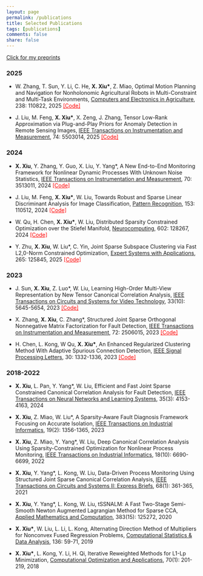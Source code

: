 ```yaml
---
layout: page
permalink: /publications
title: Selected Publications
tags: [publications]
comments: false
share: false
---
```


<a href="https://arxiv.org/search/?query=xiu%2C+xianchao&searchtype=all&abstracts=show&order=-announced_date_first&size=50" class="textlink" target="_blank"> Click for my preprints </a> <br>


### 2025

* W. Zhang, T. Sun, Y. Li, C. He, <b>X. Xiu*</b>, Z. Miao, Optimal Motion Planning and Navigation for Nonholonomic Agricultural Robots in Multi-Constraint and Multi-Task Environments, <a href="https://doi.org/10.1016/j.compag.2025.110822" class="textlink" target="_blank">Computers and Electronics in Agriculture</a>, 238: 110822, 2025 <a href="https://github.com/xianchaoxiu/MPAR" class="textlink" target="_blank" style="color: red;">[Code]</a>

* J. Liu, M. Feng, <b>X. Xiu*</b>, X. Zeng, J. Zhang, Tensor Low-Rank Approximation via Plug-and-Play Priors for Anomaly Detection in Remote Sensing Images, <a href="https://ieeexplore.ieee.org/document/10935754" class="textlink" target="_blank">IEEE Transactions on Instrumentation and Measurement</a>, 74: 5503014, 2025 <a href="https://github.com/xianchaoxiu/PnP-TLRA" class="textlink" target="_blank" style="color: red;">[Code]</a>


### 2024

* <b>X. Xiu</b>, Y. Zhang, Y. Guo, X. Liu, Y. Yang*, A New End-to-End Monitoring Framework for Nonlinear Dynamic Processes With Unknown Noise Statistics, <a href="https://ieeexplore.ieee.org/abstract/document/10464356" class="textlink" target="_blank">IEEE Transactions on Instrumentation and Measurement</a>, 70: 3513011, 2024 <a href="https://github.com/xianchaoxiu/DRNN" class="textlink" target="_blank" style="color: red;">[Code]</a>

* J. Liu, M. Feng, <b>X. Xiu*</b>, W. Liu, Towards Robust and Sparse Linear Discriminant Analysis for Image Classification, <a href="https://doi.org/10.1016/j.patcog.2024.110512" class="textlink" target="_blank">Pattern Recognition</a>, 153: 110512, 2024 <a href="https://github.com/EMXlight/RSLDAplus" class="textlink" target="_blank" style="color: red;">[Code]</a>

* W. Qu, H. Chen, <b>X. Xiu*</b>, W. Liu, Distributed Sparsity Constrained Optimization over the Stiefel Manifold, <a href="https://doi.org/10.1016/j.neucom.2024.128267" class="textlink" target="_blank">Neurocomputing</a>, 602: 128267, 2024 <a href="https://github.com/wtqu/DREAM" class="textlink" target="_blank" style="color: red;">[Code]</a>

* Y. Zhu, <b>X. Xiu</b>, W. Liu*, C. Yin, Joint Sparse Subspace Clustering via Fast L2,0-Norm Constrained Optimization, <a href="https://doi.org/10.1016/j.eswa.2024.125845" class="textlink" target="_blank">Expert Systems with Applications</a>, 265: 125845, 2025 <a href="https://github.com/zhudafa/JSSC" class="textlink" target="_blank" style="color: red;">[Code]</a>



### 2023

* J. Sun, <b>X. Xiu</b>, Z. Luo*, W. Liu, Learning High-Order Multi-View Representation by New Tensor Canonical Correlation Analysis, <a href="https://ieeexplore.ieee.org/abstract/document/10091146" class="textlink" target="_blank">IEEE Transactions on Circuits and Systems for Video Technology</a>, 33(10): 5645-5654, 2023  <a href="https://github.com/xianchaoxiu/TCCA" class="textlink" target="_blank" style="color: red;">[Code]</a>

* X. Zhang, <b>X. Xiu</b>, C. Zhang*, Structured Joint Sparse Orthogonal Nonnegative Matrix Factorization for Fault Detection, <a href="https://ieeexplore.ieee.org/abstract/document/10036023" class="textlink" target="_blank">IEEE Transactions on Instrumentation and Measurement</a>, 72: 2506015, 2023  <a href="https://github.com/xianchaoxiu/SJSONMF" class="textlink" target="_blank" style="color: red;">[Code]</a>

* H. Chen, L. Kong, W Qu, <b>X. Xiu*</b>, An Enhanced Regularized Clustering Method With Adaptive Spurious Connection Detection, <a href="https://ieeexplore.ieee.org/abstract/document/10252040" class="textlink" target="_blank">IEEE Signal Processing Letters</a>, 30: 1332-1336, 2023 <a href="https://github.com/xianchaoxiu/ERC" class="textlink" target="_blank" style="color: red;">[Code]</a>


### 2018-2022

* <b>X. Xiu</b>, L. Pan, Y. Yang*, W. Liu, Efficient and Fast Joint Sparse Constrained Canonical Correlation Analysis for Fault Detection, <a href="https://ieeexplore.ieee.org/document/9887978" class="textlink" target="_blank">IEEE Transactions on Neural Networks and Learning Systems</a>, 35(3): 4153-4163, 2024
  
* <b>X. Xiu</b>, Z. Miao, W. Liu*, A Sparsity-Aware Fault Diagnosis Framework Focusing on Accurate Isolation, <a href="https://ieeexplore.ieee.org/abstract/document/9788040" class="textlink" target="_blank">IEEE Transactions on Industrial Informatics</a>, 19(2): 1356-1365, 2023
  
* <b>X. Xiu</b>, Z. Miao, Y. Yang*, W. Liu, Deep Canonical Correlation Analysis Using Sparsity-Constrained Optimization for Nonlinear Process Monitoring, <a href="https://ieeexplore.ieee.org/document/9583864" class="textlink" target="_blank">IEEE Transactions on Industrial Informatics</a>, 18(10): 6690-6699, 2022
  
* <b>X. Xiu</b>, Y. Yang*, L. Kong, W. Liu, Data-Driven Process Monitoring Using Structured Joint Sparse Canonical Correlation Analysis, <a href="https://ieeexplore.ieee.org/abstract/document/9068308/" class="textlink" target="_blank">IEEE Transactions on Circuits and Systems II: Express Briefs</a>, 68(1): 361-365, 2021
  
* <b>X. Xiu</b>, Y. Yang*, L. Kong, W. Liu, tSSNALM: A Fast Two-Stage Semi-Smooth Newton Augmented Lagrangian Method for Sparse CCA, <a href="https://doi.org/10.1016/j.amc.2020.125272" class="textlink" target="_blank">Applied Mathematics and Computation</a>, 383(15): 125272, 2020
  
* <b>X. Xiu*</b>, W. Liu, L. Li, L. Kong, Alternating Direction Method of Multipliers for Nonconvex Fused Regression Problems, <a href="https://doi.org/10.1016/j.csda.2019.01.002" class="textlink" target="_blank">Computational Statistics & Data Analysis</a>, 136: 59-71, 2019
  
* <b>X. Xiu*</b>, L. Kong, Y. Li, H. Qi, Iterative Reweighted Methods for L1-Lp Minimization, <a href="https://link.springer.com/article/10.1007/s10589-017-9977-7" class="textlink" target="_blank">Computational Optimization and Applications</a>, 70(1): 201-219, 2018
